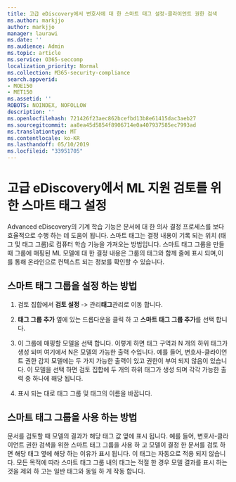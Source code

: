 ```yaml
---
title: 고급 eDiscovery에서 변호사에 대 한 스마트 태그 설정-클라이언트 권한 검색
ms.author: markjjo
author: markjjo
manager: laurawi
ms.date: ''
ms.audience: Admin
ms.topic: article
ms.service: O365-seccomp
localization_priority: Normal
ms.collection: M365-security-compliance
search.appverid:
- MOE150
- MET150
ms.assetid: ''
ROBOTS: NOINDEX, NOFOLLOW
description: ''
ms.openlocfilehash: 721426f23aec862bcefbd13b8e61415dac3aeb27
ms.sourcegitcommit: aa8ea45d5854f8906714e0a407937585ec7993ad
ms.translationtype: MT
ms.contentlocale: ko-KR
ms.lasthandoff: 05/10/2019
ms.locfileid: "33951705"
---
```

# <a name="set-up-smart-tags-for-ml-assisted-review-in-advanced-ediscovery"></a>고급 eDiscovery에서 ML 지원 검토를 위한 스마트 태그 설정

Advanced eDiscovery의 기계 학습 기능은 문서에 대 한 의사 결정 프로세스를 보다 효율적으로 수행 하는 데 도움이 됩니다. 스마트 태그는 결정 내용이 기록 되는 위치 (태그 및 태그 그룹)로 컴퓨터 학습 기능을 가져오는 방법입니다. 스마트 태그 그룹을 만들 때 그룹에 매핑된 ML 모델에 대 한 결정 내용은 그룹의 태그와 함께 줄에 표시 되며,이를 통해 온라인으로 컨텍스트 되는 정보를 확인할 수 있습니다.

## <a name="how-to-set-up-a-smart-tag-group"></a>스마트 태그 그룹을 설정 하는 방법

1. 검토 집합에서 **검토 설정** -> 관리**태그**관리로 이동 합니다.

2. **태그 그룹 추가** 옆에 있는 드롭다운을 클릭 하 고 **스마트 태그 그룹 추가**를 선택 합니다.

3. 이 그룹에 매핑할 모델을 선택 합니다. 이렇게 하면 태그 구역과 N 개의 하위 태그가 생성 되며 여기에서 N은 모델의 가능한 출력 수입니다. 예를 들어, 변호사-클라이언트 권한 감지 모델에는 두 가지 가능한 출력이 있고 권한이 부여 되지 않음이 있습니다. 이 모델을 선택 하면 검토 집합에 두 개의 하위 태그가 생성 되며 각각 가능한 출력 중 하나에 해당 됩니다.

4. 표시 되는 대로 태그 그룹 및 태그의 이름을 바꿉니다.

## <a name="how-to-use-a-smart-tag-group"></a>스마트 태그 그룹을 사용 하는 방법

문서를 검토할 때 모델의 결과가 해당 태그 값 옆에 표시 됩니다. 예를 들어, 변호사-클라이언트 권한 검색을 위한 스마트 태그 그룹을 사용 하 고 모델이 결정 한 문서를 검토 하면 해당 태그 옆에 해당 하는 이유가 표시 됩니다. 이 태그는 자동으로 적용 되지 않습니다. 모든 목적에 따라 스마트 태그 그룹 내의 태그는 적절 한 경우 모델 결과를 표시 하는 것을 제외 하 고는 일반 태그와 동일 하 게 작동 합니다.